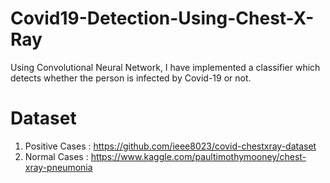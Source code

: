 # Covid19-Detection-Using-Chest-X-Ray
Using Convolutional Neural Network, I have implemented a classifier which detects whether the person is infected by Covid-19 or not.

# Dataset
  1) Positive Cases : https://github.com/ieee8023/covid-chestxray-dataset
  2) Normal Cases : https://www.kaggle.com/paultimothymooney/chest-xray-pneumonia



    
